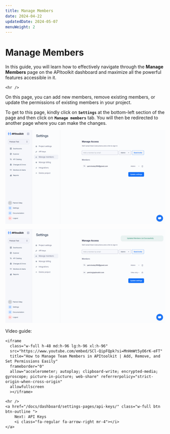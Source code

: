 ```yaml
---
title: Manage Members
date: 2024-04-22
updatedDate: 2024-05-07
menuWeight: 2
---
```


# Manage Members

In this guide, you will learn how to effectively navigate through the **Manage Members** page on the APItoolkit dashboard and maximize all the powerful features accessible in it.

```=html
<hr />
```

On this page, you can add new members, remove existing members, or update the permissions of existing members in your project.

To get to this page, kindly click on **`Settings`** at the bottom-left section of the page and then click on **`Manage members`** tab. You will then be redirected to another page where you can make the changes.

![Screenshot of APItoolkit's manage members page](/docs/dashboard/settings-pages/manage-members/manage-members-1.png)

![Screenshot of APItoolkit's manage members page](/docs/dashboard/settings-pages/manage-members/manage-members-2.png)

Video guide:

```=html
<iframe
  class="w-full h-48 md:h-96 lg:h-96 xl:h-96"
  src="https://www.youtube.com/embed/SCl-QipFQpk?si=MnHmWt5yO6rK-eFT"
  title="How to Manage Team Members in APItoolkit | Add, Remove, and Set Permissions Easily"
  frameborder="0"
  allow="accelerometer; autoplay; clipboard-write; encrypted-media; gyroscope; picture-in-picture; web-share" referrerpolicy="strict-origin-when-cross-origin"
  allowfullscreen
  ></iframe>
```

```=html
<hr />
<a href="/docs/dashboard/settings-pages/api-keys/" class="w-full btn btn-outline ">
    Next: API Keys
    <i class="fa-regular fa-arrow-right mr-4"></i>
</a>
```